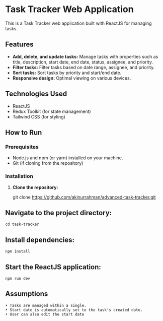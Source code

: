 # Task Tracker Web Application

This is a Task Tracker web application built with ReactJS for managing tasks.

## Features

- **Add, delete, and update tasks:** Manage tasks with properties such as title, description, start date, end date, status, assignee, and priority.
- **Filter tasks:** Filter tasks based on date range, assignee, and priority.
- **Sort tasks:** Sort tasks by priority and start/end date.
- **Responsive design:** Optimal viewing on various devices.

## Technologies Used

- ReactJS
- Redux Toolkit (for state management)
- Tailwind CSS (for styling)

## How to Run

### Prerequisites

- Node.js and npm (or yarn) installed on your machine.
- Git (if cloning from the repository)

### Installation

1. **Clone the repository:**

   git clone https://github.com/akinurrahman/advanced-task-tracker.git

## Navigate to the project directory:

    cd task-tracker

## Install dependencies:

    npm install

## Start the ReactJS application:

    npm run dev

## Assumptions
    • Tasks are managed within a single.
    • Start date is automatically set to the task's created date.
    • User can also edit the start date
